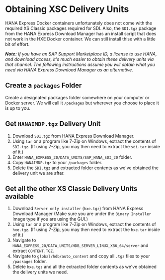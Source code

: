 # Obtaining XSC Delivery Units

HANA Express Docker containers unfortunately does not come with the required XS Classic packages required for SDI.  Also, the `SDI.tgz` package from the HANA Express Download Manager has an install script that does not work in the HXE Docker container.  We can still install thise with a little bit of effort.

***Note:** If you have an SAP Support Marketplace ID, a license to use HANA, and download access, it's much easier to obtain these delivery units via that channel.  The following instructions assume you will obtain what you need via HANA Express Download Manager as an alternative.*

## Create a `packages` Folder

Create a designated packages folder somewhere on your computer or Docker server.  We will call it `/packages` but wherever you choose to place it is up to you.

## Get `HANAIMDP.tgz` Delivery Unit

1. Download `SDI.tgz` from HANA Express Download Manager.
2. Using `tar` or a program like 7-Zip on Windows, extract the contents of `SDI.tgz`.  (If using 7-Zip, you may then need to extract the `sdi.tar` inside of it.)
3. Enter `HANA_EXPRESS_20/DATA_UNITS/SAP_HANA_SDI_20` folder.
4. Copy `HANAIMDP.tgz` to your `/packages` folder.
5. Delete the `SDI.tgz` and extracted folder contents as we've obtained the delivery unit we are after.

## Get all the other XS Classic Delivery Units available

1. Download `Server only installer` (`hxe.tgz`) from HANA Express Download Manager (Make sure you are under the `Binary Installer` Image type if you are using the GUI.)
2. Using `tar` or a program like 7-Zip on Windows, extract the contents of `hxe.tgz`.  (If using 7-Zip, you may then need to extract the `hxe.tar` inside of it.)
3. Navigate to `HANA_EXPRESS_20/DATA_UNITS/HDB_SERVER_LINUX_X86_64/server` and extract `CONTENT.TGZ`.
4. Navigate to `global/hdb/auto_content` and copy all `.tgz` files to your `/packages` folder.
5. Delete `hxe.tgz` and all the extracted folder contents as we've obtained the delivery units we need.
